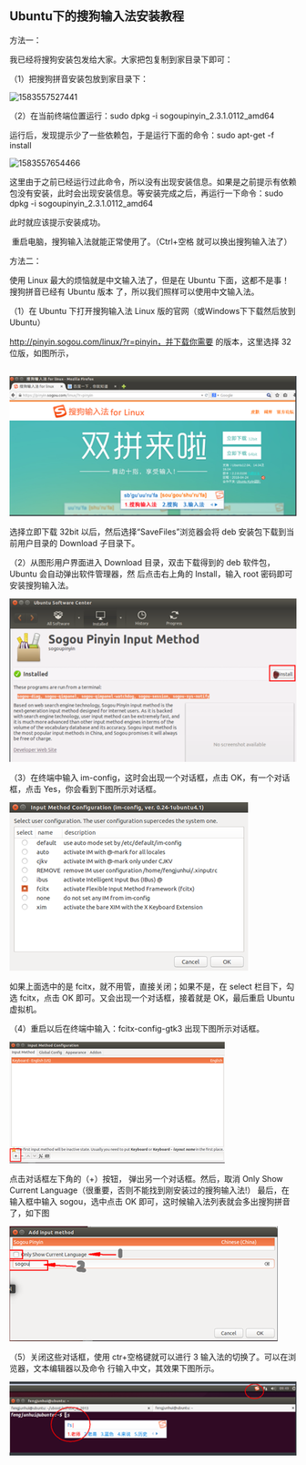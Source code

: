 ## Ubuntu下的搜狗输入法安装教程

方法一：

我已经将搜狗安装包发给大家。大家把包复制到家目录下即可：

（1）把搜狗拼音安装包放到家目录下：

![1583557527441](D:\1_Ub_Share\0_Ebook\4_AI聊天机器人\AI_Wu-kong\2_Linux下搜狗输入法安装.assets\1583557527441.png)

（2）在当前终端位置运行：sudo dpkg -i sogoupinyin_2.3.1.0112_amd64

运行后，发现提示少了一些依赖包，于是运行下面的命令：sudo apt-get -f install

![1583557654466](D:\1_Ub_Share\0_Ebook\4_AI聊天机器人\AI_Wu-kong\2_Linux下搜狗输入法安装.assets\1583557654466.png)



这里由于之前已经运行过此命令，所以没有出现安装信息。如果是之前提示有依赖包没有安装，此时会出现安装信息。等安装完成之后，再运行一下命令：sudo dpkg -i sogoupinyin_2.3.1.0112_amd64

此时就应该提示安装成功。

​    重启电脑，搜狗输入法就能正常使用了。（Ctrl+空格   就可以换出搜狗输入法了）





方法二：

使用 Linux 最大的烦恼就是中文输入法了，但是在 Ubuntu 下面，这都不是事！搜狗拼音已经有 Ubuntu 版本 了，所以我们照样可以使用中文输入法。

（1）在 Ubuntu 下打开搜狗输入法 Linux 版的官网（或Windows下下载然后放到Ubuntu）

 http://pinyin.sogou.com/linux/?r=pinyin，并下载你需要 的版本，这里选择 32 位版，如图所示，

​             ![image-20200115094730521](2_Linux下搜狗输入法安装.assets/image-20200115094730521.png)                  

选择立即下载 32bit 以后，然后选择“SaveFiles”浏览器会将 deb 安装包下载到当前用户目录的 Download 子目录下。

（2）从图形用户界面进入 Download 目录，双击下载得到的 deb 软件包，Ubuntu 会自动弹出软件管理器，然 后点击右上角的 Install，输入 root 密码即可安装搜狗输入法。

 ![image-20200115094737016](2_Linux下搜狗输入法安装.assets/image-20200115094737016.png)

（3）在终端中输入 im-config，这时会出现一个对话框，点击 OK，有一个对话框，点击 Yes，你会看到下图所示对话框。

 ![image-20200115094743383](2_Linux下搜狗输入法安装.assets/image-20200115094743383.png)

如果上面选中的是 fcitx，就不用管，直接关闭；如果不是，在 select 栏目下，勾选 fcitx，点击 OK 即可。又会出现一个对话框，接着就是 OK，最后重启 Ubuntu 虚拟机。

（4）重启以后在终端中输入：fcitx-config-gtk3 出现下图所示对话框。

 ![image-20200115094752740](2_Linux下搜狗输入法安装.assets/image-20200115094752740.png)

点击对话框左下角的（+）按钮， 弹出另一个对话框。然后，取消 Only Show Current Language（很重要，否则不能找到刚安装过的搜狗输入法!） 最后，在输入框中输入 sogou，选中点击 OK 即可，这时候输入法列表就会多出搜狗拼音了，如下图

 ![image-20200115094759544](2_Linux下搜狗输入法安装.assets/image-20200115094759544.png)

（5）关闭这些对话框，使用 ctr+空格键就可以进行 3 输入法的切换了。可以在浏览器，文本编辑器以及命令 行输入中文，其效果下图所示。

 ![image-20200115094805476](2_Linux下搜狗输入法安装.assets/image-20200115094805476.png)

 